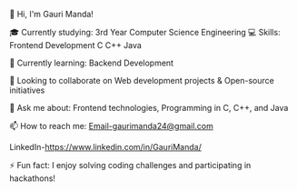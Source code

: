 👋 Hi, I'm Gauri Manda!

🎓 Currently studying: 
   3rd Year Computer Science Engineering
💻 Skills: Frontend Development
          C
          C++
          Java
          
🌱 Currently learning: Backend Development

👯 Looking to collaborate on Web development projects & Open-source initiatives

💬 Ask me about: Frontend technologies, Programming in C, C++, and Java

📫 How to reach me: Email-gaurimanda24@gmail.com

   LinkedIn-https://www.linkedin.com/in/GauriManda/

                    
⚡ Fun fact: I enjoy solving coding challenges and participating in hackathons!


<!---
GauriManda/GauriManda is a ✨ special ✨ repository because its `README.md` (this file) appears on your GitHub profile.
You can click the Preview link to take a look at your changes.
--->
